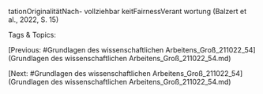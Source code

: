tationOriginalitätNach-
vollziehbar
keitFairnessVerant 
wortung
(Balzert et al., 2022, S. 15)

   Tags & Topics:
   

[Previous: #Grundlagen des wissenschaftlichen Arbeitens_Groß_211022_54](Grundlagen des wissenschaftlichen Arbeitens_Groß_211022_54.md)

[Next: #Grundlagen des wissenschaftlichen Arbeitens_Groß_211022_54](Grundlagen des wissenschaftlichen Arbeitens_Groß_211022_54.md)